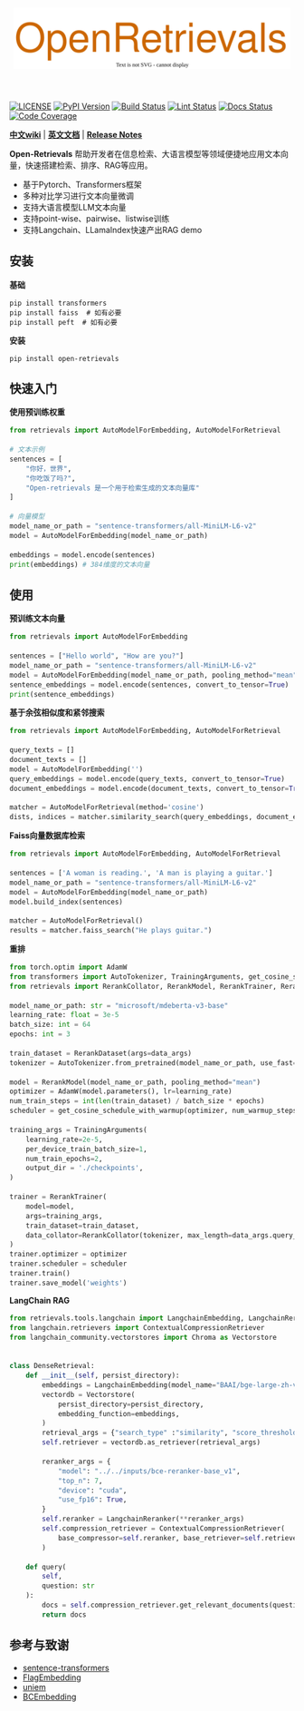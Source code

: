 [license-image]: https://img.shields.io/badge/License-Apache%202.0-blue.svg
[license-url]: https://opensource.org/licenses/Apache-2.0
[pypi-image]: https://badge.fury.io/py/open-retrievals.svg
[pypi-url]: https://pypi.org/project/open-retrievals
[pepy-image]: https://pepy.tech/badge/retrievals/month
[pepy-url]: https://pepy.tech/project/retrievals
[build-image]: https://github.com/LongxingTan/open-retrievals/actions/workflows/test.yml/badge.svg?branch=master
[build-url]: https://github.com/LongxingTan/open-retrievals/actions/workflows/test.yml?query=branch%3Amaster
[lint-image]: https://github.com/LongxingTan/open-retrievals/actions/workflows/lint.yml/badge.svg?branch=master
[lint-url]: https://github.com/LongxingTan/open-retrievals/actions/workflows/lint.yml?query=branch%3Amaster
[docs-image]: https://readthedocs.org/projects/open-retrievals/badge/?version=latest
[docs-url]: https://open-retrievals.readthedocs.io/en/latest/?version=latest
[coverage-image]: https://codecov.io/gh/longxingtan/open-retrievals/branch/master/graph/badge.svg
[coverage-url]: https://codecov.io/github/longxingtan/open-retrievals?branch=master

<h1 align="center">
<img src="./docs/source/_static/logo.svg" width="490" align=center/>
</h1><br>

[![LICENSE][license-image]][license-url]
[![PyPI Version][pypi-image]][pypi-url]
[![Build Status][build-image]][build-url]
[![Lint Status][lint-image]][lint-url]
[![Docs Status][docs-image]][docs-url]
[![Code Coverage][coverage-image]][coverage-url]


**[中文wiki](https://github.com/LongxingTan/open-retrievals/wiki)** | **[英文文档](https://open-retrievals.readthedocs.io)** | **[Release Notes](https://open-retrievals.readthedocs.io/en/latest/CHANGELOG.html)**

**Open-Retrievals** 帮助开发者在信息检索、大语言模型等领域便捷地应用文本向量，快速搭建检索、排序、RAG等应用。
- 基于Pytorch、Transformers框架
- 多种对比学习进行文本向量微调
- 支持大语言模型LLM文本向量
- 支持point-wise、pairwise、listwise训练
- 支持Langchain、LLamaIndex快速产出RAG demo


## 安装

**基础**
```shell
pip install transformers
pip install faiss  # 如有必要
pip install peft  # 如有必要
```

**安装**
```shell
pip install open-retrievals
```


## 快速入门

**使用预训练权重**

```python
from retrievals import AutoModelForEmbedding, AutoModelForRetrieval

# 文本示例
sentences = [
    "你好，世界",
    "你吃饭了吗?",
    "Open-retrievals 是一个用于检索生成的文本向量库"
]

# 向量模型
model_name_or_path = "sentence-transformers/all-MiniLM-L6-v2"
model = AutoModelForEmbedding(model_name_or_path)

embeddings = model.encode(sentences)
print(embeddings) # 384维度的文本向量
```


## 使用

**预训练文本向量**
```python
from retrievals import AutoModelForEmbedding

sentences = ["Hello world", "How are you?"]
model_name_or_path = "sentence-transformers/all-MiniLM-L6-v2"
model = AutoModelForEmbedding(model_name_or_path, pooling_method="mean", normalize_embeddings=True)
sentence_embeddings = model.encode(sentences, convert_to_tensor=True)
print(sentence_embeddings)
```

**基于余弦相似度和紧邻搜索**
```python
from retrievals import AutoModelForEmbedding, AutoModelForRetrieval

query_texts = []
document_texts = []
model = AutoModelForEmbedding('')
query_embeddings = model.encode(query_texts, convert_to_tensor=True)
document_embeddings = model.encode(document_texts, convert_to_tensor=True)

matcher = AutoModelForRetrieval(method='cosine')
dists, indices = matcher.similarity_search(query_embeddings, document_embeddings, top_k=1)
```

**Faiss向量数据库检索**
```python
from retrievals import AutoModelForEmbedding, AutoModelForRetrieval

sentences = ['A woman is reading.', 'A man is playing a guitar.']
model_name_or_path = "sentence-transformers/all-MiniLM-L6-v2"
model = AutoModelForEmbedding(model_name_or_path)
model.build_index(sentences)

matcher = AutoModelForRetrieval()
results = matcher.faiss_search("He plays guitar.")
```

**重排**
```python
from torch.optim import AdamW
from transformers import AutoTokenizer, TrainingArguments, get_cosine_schedule_with_warmup
from retrievals import RerankCollator, RerankModel, RerankTrainer, RerankDataset

model_name_or_path: str = "microsoft/mdeberta-v3-base"
learning_rate: float = 3e-5
batch_size: int = 64
epochs: int = 3

train_dataset = RerankDataset(args=data_args)
tokenizer = AutoTokenizer.from_pretrained(model_name_or_path, use_fast=False)

model = RerankModel(model_name_or_path, pooling_method="mean")
optimizer = AdamW(model.parameters(), lr=learning_rate)
num_train_steps = int(len(train_dataset) / batch_size * epochs)
scheduler = get_cosine_schedule_with_warmup(optimizer, num_warmup_steps=100, num_training_steps=num_train_steps)

training_args = TrainingArguments(
    learning_rate=2e-5,
    per_device_train_batch_size=1,
    num_train_epochs=2,
    output_dir = './checkpoints',
)

trainer = RerankTrainer(
    model=model,
    args=training_args,
    train_dataset=train_dataset,
    data_collator=RerankCollator(tokenizer, max_length=data_args.query_max_len),
)
trainer.optimizer = optimizer
trainer.scheduler = scheduler
trainer.train()
trainer.save_model('weights')
```

**LangChain RAG**
```python
from retrievals.tools.langchain import LangchainEmbedding, LangchainReranker
from langchain.retrievers import ContextualCompressionRetriever
from langchain_community.vectorstores import Chroma as Vectorstore


class DenseRetrieval:
    def __init__(self, persist_directory):
        embeddings = LangchainEmbedding(model_name="BAAI/bge-large-zh-v1.5")
        vectordb = Vectorstore(
            persist_directory=persist_directory,
            embedding_function=embeddings,
        )
        retrieval_args = {"search_type" :"similarity", "score_threshold": 0.15, "k": 30}
        self.retriever = vectordb.as_retriever(retrieval_args)

        reranker_args = {
            "model": "../../inputs/bce-reranker-base_v1",
            "top_n": 7,
            "device": "cuda",
            "use_fp16": True,
        }
        self.reranker = LangchainReranker(**reranker_args)
        self.compression_retriever = ContextualCompressionRetriever(
            base_compressor=self.reranker, base_retriever=self.retriever
        )

    def query(
        self,
        question: str
    ):
        docs = self.compression_retriever.get_relevant_documents(question)
        return docs
```


## 参考与致谢

- [sentence-transformers](https://github.com/UKPLab/sentence-transformers)
- [FlagEmbedding](https://github.com/FlagOpen/FlagEmbedding)
- [uniem](https://github.com/wangyuxinwhy/uniem)
- [BCEmbedding](https://github.com/netease-youdao/BCEmbedding)
